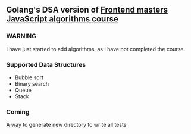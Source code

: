 ## Golang's DSA version of [Frontend masters JavaScript algorithms course](https://frontendmasters.com/courses/algorithms)

### WARNING
I have just started to add algorithms, as I have not completed the course.

### Supported Data Structures
* Bubble sort
* Binary search
* Queue
* Stack

### Coming
A way to generate new directory to write all tests
